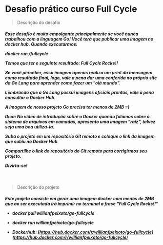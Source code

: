 <h1>Desafio prático curso Full Cycle</h1>

>Descrição do desafio

<h5>Esse desafio é muito empolgante principalmente se você nunca trabalhou com a linguagem Go!
Você terá que publicar uma imagem no docker hub. Quando executarmos:

docker run <seu-user>/fullcycle

Temos que ter o seguinte resultado: Full Cycle Rocks!!

Se você perceber, essa imagem apenas realiza um print da mensagem como resultado final, logo, vale a pena dar uma conferida no próprio site da Go Lang para aprender como fazer um "olá mundo".

Lembrando que a Go Lang possui imagens oficiais prontas, vale a pena consultar o Docker Hub.

*A imagem de nosso projeto Go precisa ter menos de 2MB =)*

Dica: No vídeo de introdução sobre o Docker quando falamos sobre o sistema de arquivos em camadas, apresento uma imagem "raiz", talvez seja uma boa utilizá-la.

Suba o projeto em um repositório Git remoto e coloque o link da imagem que subiu no Docker Hub.

Compartilhe o link do repositório do Git remoto para corrigirmos seu projeto.

Divirta-se!</h5>

<br/>

>Descrição do projeto

<h5>
Este projeto consiste em gerar uma imagem docker com menos de 2MB que ao ser executada irá imprimir no terminal a frase "Full Cycle Rocks!!"

<br/>

- docker pull willianfpeixoto/go-fullcycle

- docker run willianfpeixoto/go-fullcycle

- Dockerhub: [https://hub.docker.com/r/willianfpeixoto/go-fullcycle](https://hub.docker.com/r/willianfpeixoto/go-fullcycle)
</h5>